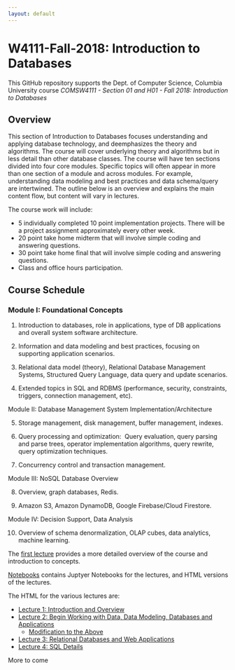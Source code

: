 ```yaml
---
layout: default
---
```


# W4111-Fall-2018: Introduction to Databases

This GitHub repository supports the Dept. of Computer Science, Columbia University course
_COMSW4111 - Section 01 and H01 - Fall 2018: Introduction to Databases_

## Overview

This section of Introduction to Databases focuses understanding and applying database technology, and deemphasizes the theory and algorithms.
The course will cover underlying theory and algorithms but in less detail than other database classes.
The course will have ten sections divided into four core modules. Specific topics will often appear in more than
one section of a module and across modules. For example, understanding data modeling and best practices and data schema/query are intertwined.
The outline below is an overview and explains the main content flow, but content will vary in lectures.

The course work will include:

- 5 individually completed 10 point implementation projects. There will be a project assignment approximately every other week.
- 20 point take home midterm that will involve simple coding and answering questions.
- 30 point take home final that will involve simple coding and answering questions.
- Class and office hours participation.

## Course Schedule

### Module I: Foundational Concepts

1. Introduction to databases, role in applications, type of DB applications and overall system software architecture.

2. Information and data modeling and best practices, focusing on supporting application scenarios.

3. Relational data model (theory), Relational Database Management Systems, Structured Query Language, data query and update scenarios.

4. Extended topics in SQL and RDBMS (performance, security, constraints, triggers, connection management, etc).

 Module II: Database Management System Implementation/Architecture

5. Storage management, disk management, buffer management, indexes.

6. Query processing and optimization:  Query evaluation, query parsing and parse trees, operator implementation algorithms, query rewrite, query optimization techniques.

7. Concurrency control and transaction management.

 Module III: NoSQL Database Overview

8. Overview, graph databases, Redis.

9. Amazon S3, Amazon DynamoDB, Google Firebase/Cloud Firestore.

 Module IV: Decision Support, Data Analysis

10. Overview of schema denormalization, OLAP cubes, data analytics, machine learning.

The [first lecture](./Notebooks/w4111-L1-f2018-Introduction.html) provides a more detailed overview of the course and introduction to concepts.

[Notebooks](./Notebooks) contains Juptyer Notebooks for the lectures, and
HTML versions of the lectures.

The HTML for the various lectures are:
- [Lecture 1: Introduction and Overview](./Notebooks/w4111-L1-f2018-Introduction.html)
- [Lecture 2: Begin Working with Data, Data Modeling, Databases and Applications](./Notebooks/w4111-L2-f2018-ModelRelational.html)
    - [Modification to the Above](./Notebooks/w4111-L2-f2018-ModelRelational-V2.html)
- [Lecture 3: Relational Databases and Web Applications](./Notebooks/w4111-L3-f2018-RelationalAndWebV1.html)
- [Lecture 4: SQL Details](./Notebooks/w4111-L4-f2018-SQL-Details.html)

More to come